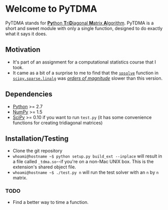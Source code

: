 # Welcome to PyTDMA
PyTDMA stands for [**Py**thon **T**ri**D**iagonal **M**atrix **A**lgorithm](http://en.wikipedia.org/wiki/Tridiagonal_matrix_algorithm). PyTDMA is a short and sweet module with only a single function, designed to do exactly what it says it does.

## Motivation
* It's part of an assignment for a computational statistics course
  that I took.
* It came as a bit of a surprise to me to find that the [`spsolve`](http://docs.scipy.org/doc/scipy/reference/generated/scipy.sparse.linalg.spsolve.html#scipy.sparse.linalg.spsolve) function in [`scipy.sparse.linalg`](http://docs.scipy.org/doc/scipy/reference/sparse.linalg.html) was [*orders of magnitude*](http://en.wikipedia.org/wiki/Order_of_magnitude) slower than this version.

## Dependencies
* [Python](http://www.python.org) >= 2.7
* [NumPy](http://numpy.scipy.org) >= 1.5
* [SciPy](http://www.scipy.org/) >= 0.10 if you want to run `test.py` (it has some convenience functions for creating tridiagonal matrices)

## Installation/Testing
* Clone the git repository
* `whoami@hostname ~$ python setup.py build_ext --inplace` will result
  in a file called `_tdma.so`--if you're on a non-Mac UNIX box. This
  is the extension's shared object file.
* `whoami@hostname ~$ ./test.py n` will run the test solver with an `n` by `n` matrix.

### TODO
* Find a better way to time a function.
